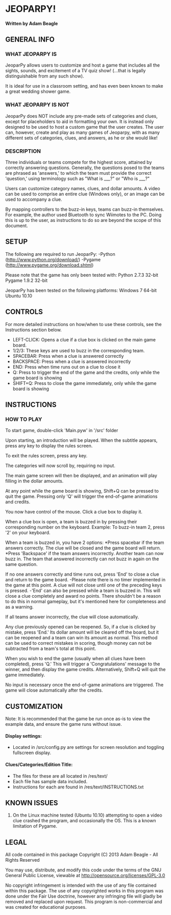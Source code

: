 JEOPARPY!
=========
#### Written by Adam Beagle ####



## GENERAL INFO ##

### WHAT JEOPARPY IS ###

JeoparPy allows users to customize and host a game 
that includes all the sights, sounds, and excitement
of a TV quiz show! (...that is legally distinguishable 
from any such show).

It is ideal for use in a classroom setting,
and has even been known to make a great wedding shower game.

### WHAT JEOPARPY IS NOT ###

JeoparPy does NOT include any pre-made sets of categories and clues,
except for placeholders to aid in formatting your own.
It is instead only designed to be used to host a custom game that the user creates.
The user can, however, create and play as many games of Jeoparpy,
with as many different sets of categories, clues, and answers, as he or she would like!


### DESCRIPTION ###

Three individuals or teams compete for the highest score,
attained by correctly answering questions.
Generally, the questions posed to the teams are phrased
as 'answers,' to which the team must provide the correct
'question,' using terminology such as "What is ___?" or "Who is ___?" 

Users can customize category names, clues, and dollar amounts.
A video can be used to comprise an entire clue (Windows only), 
or an image can be used to accompany a clue.

By mapping controllers to the buzz-in keys, teams can buzz-in themselves.
 For example, the author used Bluetooth to sync Wiimotes 
to the PC. Doing this is up to the user, as instructions to 
do so are beyond the scope of this document.



## SETUP ##

The following are required to run JeoparPy:
  -Python (http://www.python.org/download/)
  -Pygame (http://www.pygame.org/download.shtml)

Please note that the game has only been tested with:
  Python 2.7.3 32-bit
  Pygame 1.9.2 32-bit

JeoparPy has been tested on the following platforms:
  Windows 7 64-bit
  Ubuntu 10.10



## CONTROLS ##

For more detailed instructions on how/when to use these controls, 
see the Instructions section below.

* LEFT-CLICK: Opens a clue if a clue box is clicked on the main game board.
* 1/2/3:      These keys are used to buzz in the corresponding team.
* SPACEBAR:   Press when a clue is answered correctly
* BACKSPACE:  Press when a clue is answered incorrectly
* END:        Press when time runs out on a clue to close it
* Q:          Press to trigger the end of the game and the credits, only while the game board is showing
* SHIFT+Q:    Press to close the game immediately, only while the game board is showing



## INSTRUCTIONS ##

### HOW TO PLAY ###
To start game, double-click 'Main.pyw' in '/src' folder

Upon starting, an introduction will be played. 
When the subtitle appears, press any key to display the rules screen.

To exit the rules screen, press any key.

The categories will now scroll by, requiring no input.

The main game screen will then be displayed, and an animation will play filling in the dollar amounts.

At any point while the game board is showing, Shift+Q can be pressed to quit the game. 
Pressing only 'Q' will trigger the end-of-game animations and credits.

You now have control of the mouse. Click a clue box to display it.

When a clue box is open, a team is buzzed in by pressing their corresponding number on the keyboard.
Example: To buzz-in team 2, press '2' on your keyboard.

When a team is buzzed in, you have 2 options:
  *Press spacebar if the team answers correctly. The clue will be closed and the game board will return.
  *Press 'Backspace' if the team answers incorrectly. Another team can now buzz in. The team that answered incorrectly can not buzz in again on the same question.

If no one answers correctly and time runs out, press 'End' to close a clue and return to the game board.
    -Please note there is no timer implemented in the game at this point. A clue will not close until one of the preceding keys is pressed.
    -'End' can also be pressed while a team is buzzed in. This will close a clue completely and award no points. There shouldn't be a reason to do this in normal gameplay, but it's mentioned here for completeness and as a warning.

If all teams answer incorrectly, the clue will close automatically.

Any clue previously opened can be reopened. 
So, if a clue is clicked by mistake, press 'End.' Its dollar amount will be cleared off the board, but it can be reopened and a team can win its amount as normal. This method can be used to correct mistakes in scoring, though money can not be subtracted from a team's total at this point.

When you wish to end the game (usually when all clues have been completed), press 'Q.'
This will trigger a 'Congratulations' message to the winner, and then display the game credits.
Alternatively, Shift+Q will quit the game immediately.

No input is necessary once the end-of-game animations are triggered.
The game will close automatically after the credits.



## CUSTOMIZATION ##

Note: It is recommended that the game be run once as-is 
to view the example data, and ensure the game runs without issue. 

#### Display settings: ####
  * Located in /src/config.py are settings for screen resolution and toggling 
    fullscreen display.

#### Clues/Categories/Edition Title: ####
  * The files for these are all located in /res/text/
  * Each file has sample data included.
  * Instructions for each are found in /res/text/INSTRUCTIONS.txt
    

## KNOWN ISSUES ##

  1. On the Linux machine tested (Ubuntu 10.10) attempting to open a video clue crashed the program, and occasionally the OS. This is a known limitation of Pygame.


## LEGAL ##

All code contained in this package
Copyright (C) 2013 Adam Beagle - All Rights Reserved

You may use, distribute, and modify this code under the 
terms of the GNU General Public License, 
viewable at http://opensource.org/licenses/GPL-3.0

No copyright infringement is intended with the use of any file contained within this package.
The use of any copyrighted works in this program was done under the Fair Use doctrine, however any infringing file will gladly be removed and replaced upon request.
This program is non-commercial and was created for educational purposes.

